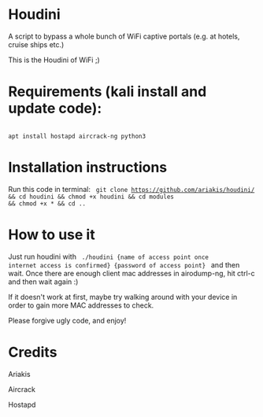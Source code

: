 # Houdini

A script to bypass a whole bunch of WiFi captive portals (e.g. at hotels, cruise ships etc.)

This is the Houdini of WiFi ;)

# Requirements (kali install and update code):

<code>
apt install hostapd aircrack-ng python3
</code>

# Installation instructions

Run this code in terminal:
<code>
  git clone https://github.com/ariakis/houdini/ && cd houdini && chmod +x houdini && cd modules && chmod +x * && cd ..
</code>

# How to use it

Just run houdini with
<code>
  ./houdini {name of access point once internet access is confirmed} {password of access point}
</code>
and then wait. Once there are enough client mac addresses in airodump-ng, hit ctrl-c and then wait again :)

If it doesn't work at first, maybe try walking around with your device in order to gain more MAC addresses to check.

Please forgive ugly code, and enjoy!

# Credits

Ariakis

Aircrack

Hostapd
